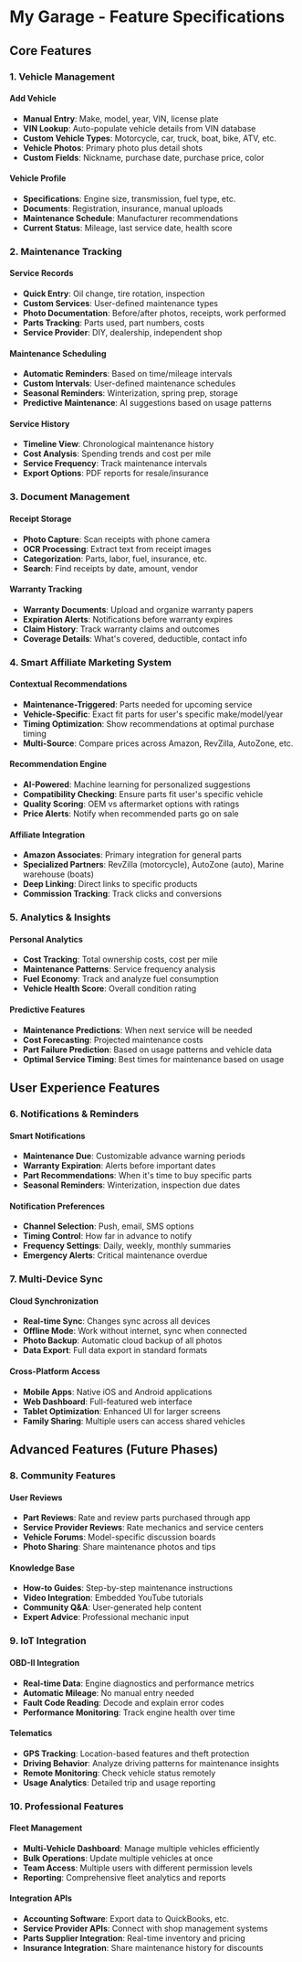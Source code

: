 # My Garage - Feature Specifications

## Core Features

### 1. Vehicle Management

#### Add Vehicle
- **Manual Entry**: Make, model, year, VIN, license plate
- **VIN Lookup**: Auto-populate vehicle details from VIN database
- **Custom Vehicle Types**: Motorcycle, car, truck, boat, bike, ATV, etc.
- **Vehicle Photos**: Primary photo plus detail shots
- **Custom Fields**: Nickname, purchase date, purchase price, color

#### Vehicle Profile
- **Specifications**: Engine size, transmission, fuel type, etc.
- **Documents**: Registration, insurance, manual uploads
- **Maintenance Schedule**: Manufacturer recommendations
- **Current Status**: Mileage, last service date, health score

### 2. Maintenance Tracking

#### Service Records
- **Quick Entry**: Oil change, tire rotation, inspection
- **Custom Services**: User-defined maintenance types
- **Photo Documentation**: Before/after photos, receipts, work performed
- **Parts Tracking**: Parts used, part numbers, costs
- **Service Provider**: DIY, dealership, independent shop

#### Maintenance Scheduling
- **Automatic Reminders**: Based on time/mileage intervals
- **Custom Intervals**: User-defined maintenance schedules
- **Seasonal Reminders**: Winterization, spring prep, storage
- **Predictive Maintenance**: AI suggestions based on usage patterns

#### Service History
- **Timeline View**: Chronological maintenance history
- **Cost Analysis**: Spending trends and cost per mile
- **Service Frequency**: Track maintenance intervals
- **Export Options**: PDF reports for resale/insurance

### 3. Document Management

#### Receipt Storage
- **Photo Capture**: Scan receipts with phone camera
- **OCR Processing**: Extract text from receipt images
- **Categorization**: Parts, labor, fuel, insurance, etc.
- **Search**: Find receipts by date, amount, vendor

#### Warranty Tracking
- **Warranty Documents**: Upload and organize warranty papers
- **Expiration Alerts**: Notifications before warranty expires
- **Claim History**: Track warranty claims and outcomes
- **Coverage Details**: What's covered, deductible, contact info

### 4. Smart Affiliate Marketing System

#### Contextual Recommendations
- **Maintenance-Triggered**: Parts needed for upcoming service
- **Vehicle-Specific**: Exact fit parts for user's specific make/model/year
- **Timing Optimization**: Show recommendations at optimal purchase timing
- **Multi-Source**: Compare prices across Amazon, RevZilla, AutoZone, etc.

#### Recommendation Engine
- **AI-Powered**: Machine learning for personalized suggestions
- **Compatibility Checking**: Ensure parts fit user's specific vehicle
- **Quality Scoring**: OEM vs aftermarket options with ratings
- **Price Alerts**: Notify when recommended parts go on sale

#### Affiliate Integration
- **Amazon Associates**: Primary integration for general parts
- **Specialized Partners**: RevZilla (motorcycle), AutoZone (auto), Marine warehouse (boats)
- **Deep Linking**: Direct links to specific products
- **Commission Tracking**: Track clicks and conversions

### 5. Analytics & Insights

#### Personal Analytics
- **Cost Tracking**: Total ownership costs, cost per mile
- **Maintenance Patterns**: Service frequency analysis
- **Fuel Economy**: Track and analyze fuel consumption
- **Vehicle Health Score**: Overall condition rating

#### Predictive Features
- **Maintenance Predictions**: When next service will be needed
- **Cost Forecasting**: Projected maintenance costs
- **Part Failure Prediction**: Based on usage patterns and vehicle data
- **Optimal Service Timing**: Best times for maintenance based on usage

## User Experience Features

### 6. Notifications & Reminders

#### Smart Notifications
- **Maintenance Due**: Customizable advance warning periods
- **Warranty Expiration**: Alerts before important dates
- **Part Recommendations**: When it's time to buy specific parts
- **Seasonal Reminders**: Winterization, inspection due dates

#### Notification Preferences
- **Channel Selection**: Push, email, SMS options
- **Timing Control**: How far in advance to notify
- **Frequency Settings**: Daily, weekly, monthly summaries
- **Emergency Alerts**: Critical maintenance overdue

### 7. Multi-Device Sync

#### Cloud Synchronization
- **Real-time Sync**: Changes sync across all devices
- **Offline Mode**: Work without internet, sync when connected
- **Photo Backup**: Automatic cloud backup of all photos
- **Data Export**: Full data export in standard formats

#### Cross-Platform Access
- **Mobile Apps**: Native iOS and Android applications
- **Web Dashboard**: Full-featured web interface
- **Tablet Optimization**: Enhanced UI for larger screens
- **Family Sharing**: Multiple users can access shared vehicles

## Advanced Features (Future Phases)

### 8. Community Features

#### User Reviews
- **Part Reviews**: Rate and review parts purchased through app
- **Service Provider Reviews**: Rate mechanics and service centers
- **Vehicle Forums**: Model-specific discussion boards
- **Photo Sharing**: Share maintenance photos and tips

#### Knowledge Base
- **How-to Guides**: Step-by-step maintenance instructions
- **Video Integration**: Embedded YouTube tutorials
- **Community Q&A**: User-generated help content
- **Expert Advice**: Professional mechanic input

### 9. IoT Integration

#### OBD-II Integration
- **Real-time Data**: Engine diagnostics and performance metrics
- **Automatic Mileage**: No manual entry needed
- **Fault Code Reading**: Decode and explain error codes
- **Performance Monitoring**: Track engine health over time

#### Telematics
- **GPS Tracking**: Location-based features and theft protection
- **Driving Behavior**: Analyze driving patterns for maintenance insights
- **Remote Monitoring**: Check vehicle status remotely
- **Usage Analytics**: Detailed trip and usage reporting

### 10. Professional Features

#### Fleet Management
- **Multi-Vehicle Dashboard**: Manage multiple vehicles efficiently
- **Bulk Operations**: Update multiple vehicles at once
- **Team Access**: Multiple users with different permission levels
- **Reporting**: Comprehensive fleet analytics and reports

#### Integration APIs
- **Accounting Software**: Export data to QuickBooks, etc.
- **Service Provider APIs**: Connect with shop management systems
- **Parts Supplier Integration**: Real-time inventory and pricing
- **Insurance Integration**: Share maintenance history for discounts